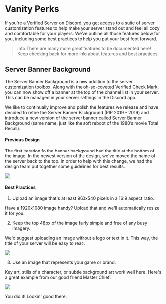 # Vanity Perks

If you're a Verified Server on Discord, you get access to a suite of server customization features to help make your server stand out and feel all cozy and comfortable for your players. We've outline all those features below for you, including some best practices to help you put your best foot forward.

> info
> There are many more great features to be documented here! Keep checking back for more info about features and best practices.

## Server Banner Background

The Server Banner Background is a new addition to the server customization toolbox. Along with the oh-so-coveted Verified Check Mark, you can now show off a banner at the top of the channel list in your server. This can be managed in your server settings in the Discord app.

We like to continually improve and polish the features we release and have decided to retire the Server Banner Background (RIP 2019 - 2019) and introduce a new version of the server banner called Server Banner Background (same name, just like the soft reboot of the 1980’s movie Total Recall).

#### Previous Design

The first iteration fo the banner background had the title at the bottom of the image. In the newest version of the design, we’ve moved the name of the server back to the top. In order to help with this change, we had the design team put together some guidelines for best results.

![](previous-new-server-banner.png)

#### Best Practices

1. Upload an image that's at least 960x540 pixels in a 16:9 aspect ratio.

Have a 1920x1080 image handy? Upload that and we'll automatically resize it for you.

2. Keep the top 48px of the image fairly simple and free of any busy imagery.

We'd suggest uploading an image without a logo or text in it. This way, the title of your server will be easy to read.

![](server-banner-margin-top.png)

3. Use an image that represents your game or brand.

Key art, stills of a character, or subtle background art work well here. Here's a great example from our good friend Master Chief:

![](server-banner-example.png)

You did it! Lookin' good there.
